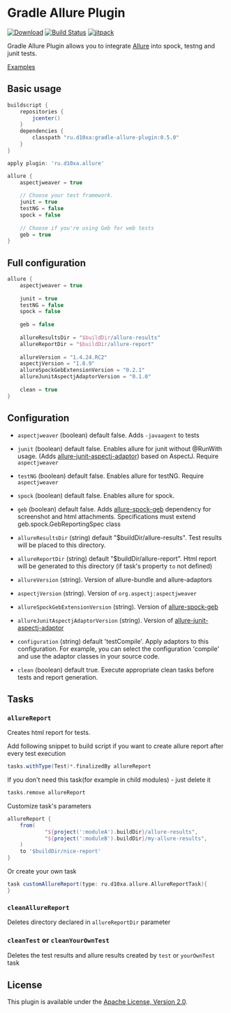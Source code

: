 # Gradle Allure Plugin
[![Download](https://api.bintray.com/packages/d10xa/maven/ru.d10xa%3Agradle-allure-plugin/images/download.svg)](https://bintray.com/d10xa/maven/ru.d10xa%3Agradle-allure-plugin/_latestVersion)
[![Build Status](https://travis-ci.org/d10xa/gradle-allure-plugin.svg?branch=master)](https://travis-ci.org/d10xa/gradle-allure-plugin)
[![jitpack](https://jitpack.io/v/ru.d10xa/gradle-allure-plugin.svg)](https://jitpack.io/#ru.d10xa/gradle-allure-plugin)

Gradle Allure Plugin allows you to integrate 
[Allure](http://allure.qatools.ru/) into spock, testng and junit tests.

[Examples](https://github.com/d10xa/gradle-allure-plugin-examples)

## Basic usage

```groovy
buildscript {
    repositories {
        jcenter()
    }
    dependencies {
        classpath "ru.d10xa:gradle-allure-plugin:0.5.0"
    }
}

apply plugin: 'ru.d10xa.allure'

allure {
    aspectjweaver = true
    
    // Choose your test framework. 
    junit = true
    testNG = false
    spock = false
    
    // Choose if you're using Geb for web tests
    geb = true
}
```

## Full configuration

```groovy
allure {
    aspectjweaver = true
    
    junit = true
    testNG = false
    spock = false
    
    geb = false
    
    allureResultsDir = "$buildDir/allure-results"
    allureReportDir = "$buildDir/allure-report"
    
    allureVersion = "1.4.24.RC2"
    aspectjVersion = "1.8.9"
    allureSpockGebExtensionVersion = "0.2.1"
    allureJunitAspectjAdaptorVersion = "0.1.0"
 
    clean = true
}
```

## Configuration

- `aspectjweaver` (boolean) default false.
Adds `-javaagent` to tests

- `junit` (boolean) default false.
Enables allure for junit without @RunWith usage. 
(Adds [allure-junit-aspectj-adaptor](https://github.com/d10xa/allure-junit-aspectj-adaptor)) based on AspectJ. 
Require `aspectjweaver`

- `testNG` (boolean) default false.
Enables allure for testNG. 
Require `aspectjweaver`

- `spock` (boolean) default false.
Enables allure for spock. 

- `geb` (boolean) default false.
Adds [allure-spock-geb](https://github.com/d10xa/allure-spock-geb)
dependency for screenshot and html attachments.
Specifications must extend geb.spock.GebReportingSpec class

- `allureResultsDir` (string) default "$buildDir/allure-results".
Test results will be placed to this directory. 

- `allureReportDir` (string) default "$buildDir/allure-report".
Html report will be generated to this directory 
(if task's property `to` not defined) 

- `allureVersion` (string). 
Version of allure-bundle and allure-adaptors

- `aspectjVersion` (string).
Version of `org.aspectj:aspectjweaver`

- `allureSpockGebExtensionVersion` (string).
Version of [allure-spock-geb](https://github.com/d10xa/allure-spock-geb)

- `allureJunitAspectjAdaptorVersion` (string).
Version of [allure-junit-aspectj-adaptor](https://github.com/d10xa/allure-junit-aspectj-adaptor)

- `configuration` (string) default 'testCompile'.
Apply adaptors to this configuration. 
For example, you can select the configuration 'compile' 
and use the adaptor classes in your source code.

- `clean` (boolean) default true.
Execute appropriate clean tasks before tests and report generation.

## Tasks

### `allureReport`

Creates html report for tests.

Add following snippet to build script if you want to create allure report after every test execution

```groovy
tasks.withType(Test)*.finalizedBy allureReport
```

If you don't need this task(for example in child modules) - just delete it
```groovy
tasks.remove allureReport
```

Customize task's parameters
```groovy
allureReport {
    from(
            "${project(':moduleA').buildDir}/allure-results",
            "${project(':moduleB').buildDir}/my-allure-results",
    )
    to '$buildDir/nice-report'
}
```

Or create your own task
```groovy
task customAllureReport(type: ru.d10xa.allure.AllureReportTask){
}
```

### `cleanAllureReport`

Deletes directory declared in `allureReportDir` parameter

### `cleanTest` or `cleanYourOwnTest`

Deletes the test results and allure results created by `test` or `yourOwnTest` task

## License
This plugin is available under the [Apache License, Version 2.0](http://www.apache.org/licenses/LICENSE-2.0).
